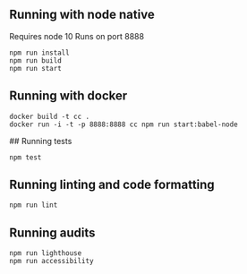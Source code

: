 ## Running with node native

Requires node 10
Runs on port 8888

```
npm run install 
npm run build
npm run start
```

## Running with docker

```
docker build -t cc .
docker run -i -t -p 8888:8888 cc npm run start:babel-node
```

## Running tests

```
npm test
```

## Running linting and code formatting

```
npm run lint
```

## Running audits

```
npm run lighthouse
npm run accessibility
```

